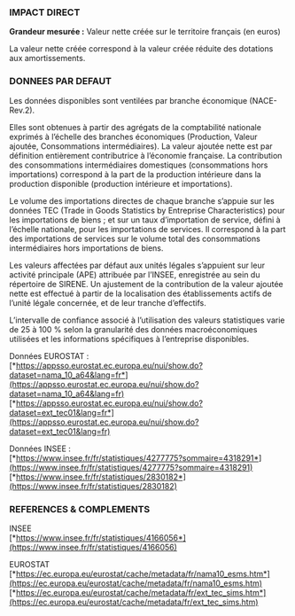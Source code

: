 ### IMPACT DIRECT

**Grandeur mesurée :** Valeur nette créée sur le territoire français (en euros)

La valeur nette créée correspond à la valeur créée réduite des dotations aux amortissements.

### DONNEES PAR DEFAUT

Les données disponibles sont ventilées par branche économique (NACE-Rev.2).

Elles sont obtenues à partir des agrégats de la comptabilité nationale exprimés à l’échelle des branches économiques (Production, Valeur ajoutée, Consommations intermédiaires). La valeur ajoutée nette est par définition entièrement contributrice à l’économie française. La contribution des consommations intermédiaires domestiques (consommations hors importations) correspond à la part de la production intérieure dans la production disponible (production intérieure et importations).

Le volume des importations directes de chaque branche s’appuie sur les données TEC (Trade in Goods Statistics by Entreprise Characteristics) pour les importations de biens ; et sur un taux d’importation de service, défini à l’échelle nationale, pour les importations de services. Il correspond à la part des importations de services sur le volume total des consommations intermédiaires hors importations de biens.

Les valeurs affectées par défaut aux unités légales s’appuient sur leur activité principale (APE) attribuée par l’INSEE, enregistrée au sein du répertoire de SIRENE. Un ajustement de la contribution de la valeur ajoutée nette est effectué à partir de la localisation des établissements actifs de l’unité légale concernée, et de leur tranche d’effectifs.

L’intervalle de confiance associé à l’utilisation des valeurs statistiques varie de 25 à 100 % selon la granularité des données macroéconomiques utilisées et les informations spécifiques à l’entreprise disponibles.

Données EUROSTAT :  
[*https://appsso.eurostat.ec.europa.eu/nui/show.do?dataset=nama_10_a64&lang=fr*](https://appsso.eurostat.ec.europa.eu/nui/show.do?dataset=nama_10_a64&lang=fr)  
[*https://appsso.eurostat.ec.europa.eu/nui/show.do?dataset=ext_tec01&lang=fr*](https://appsso.eurostat.ec.europa.eu/nui/show.do?dataset=ext_tec01&lang=fr)

Données INSEE :  
[*https://www.insee.fr/fr/statistiques/4277775?sommaire=4318291*](https://www.insee.fr/fr/statistiques/4277775?sommaire=4318291)  
[*https://www.insee.fr/fr/statistiques/2830182*](https://www.insee.fr/fr/statistiques/2830182)

### REFERENCES & COMPLEMENTS

INSEE  
[*https://www.insee.fr/fr/statistiques/4166056*](https://www.insee.fr/fr/statistiques/4166056)  


EUROSTAT  
[*https://ec.europa.eu/eurostat/cache/metadata/fr/nama10_esms.htm*](https://ec.europa.eu/eurostat/cache/metadata/fr/nama10_esms.htm)  
[*https://ec.europa.eu/eurostat/cache/metadata/fr/ext_tec_sims.htm*](https://ec.europa.eu/eurostat/cache/metadata/fr/ext_tec_sims.htm)  
